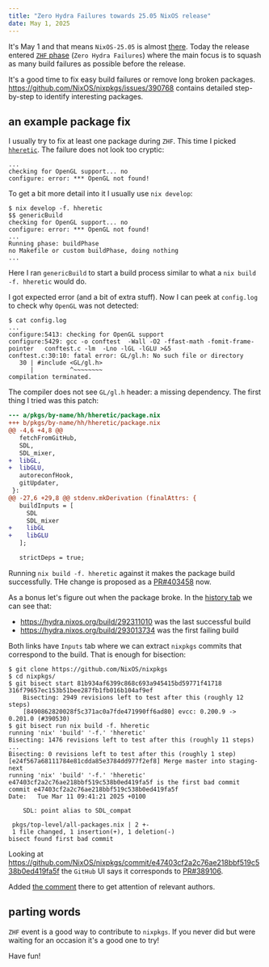 ```yaml
---
title: "Zero Hydra Failures towards 25.05 NixOS release"
date: May 1, 2025
---
```


It's May 1 and that means `NixOS-25.05` is almost
[there](https://github.com/NixOS/nixpkgs/issues/390768). Today the
release entered [`ZHF` phase](https://github.com/NixOS/nixpkgs/issues/390768)
(`Zero Hydra Failures`) where the main focus
is to squash as many build failures as possible before the release.

It's a good time to fix easy build failures or remove long broken
packages. <https://github.com/NixOS/nixpkgs/issues/390768> contains
detailed step-by-step to identify interesting packages.

## an example package fix

I usually try to fix at least one package during `ZHF`. This time I
picked [`hheretic`](https://hydra.nixos.org/build/294989234). The
failure does not look too cryptic:

```
...
checking for OpenGL support... no
configure: error: *** OpenGL not found!
```

To get a bit more detail into it I usually use `nix develop`:

```
$ nix develop -f. hheretic
$$ genericBuild
checking for OpenGL support... no
configure: error: *** OpenGL not found!
...
Running phase: buildPhase
no Makefile or custom buildPhase, doing nothing
...
```

Here I ran `genericBuild` to start a build process similar to what a
`nix build -f. hheretic` would do.

I got expected error (and a bit of extra stuff). Now I can peek at
`config.log` to check why `OpenGL` was not detected:

```
$ cat config.log
...
configure:5413: checking for OpenGL support
configure:5429: gcc -o conftest  -Wall -O2 -ffast-math -fomit-frame-pointer   conftest.c -lm  -Lno -lGL -lGLU >&5
conftest.c:30:10: fatal error: GL/gl.h: No such file or directory
   30 | #include <GL/gl.h>
      |          ^~~~~~~~~
compilation terminated.
```

The compiler does not see `GL/gl.h` header: a missing dependency. The
first thing I tried was this patch:

```diff
--- a/pkgs/by-name/hh/hheretic/package.nix
+++ b/pkgs/by-name/hh/hheretic/package.nix
@@ -4,6 +4,8 @@
   fetchFromGitHub,
   SDL,
   SDL_mixer,
+  libGL,
+  libGLU,
   autoreconfHook,
   gitUpdater,
 }:
@@ -27,6 +29,8 @@ stdenv.mkDerivation (finalAttrs: {
   buildInputs = [
     SDL
     SDL_mixer
+    libGL
+    libGLU
   ];

   strictDeps = true;
```

Running `nix build -f. hheretic` against it makes the package build
successfully. THe change is proposed as a
[PR#403458](https://github.com/NixOS/nixpkgs/pull/403458) now.

As a bonus let's figure out when the package broke. In the
[history tab](https://hydra.nixos.org/job/nixos/trunk-combined/nixpkgs.hheretic.x86_64-linux)
we can see that:

- <https://hydra.nixos.org/build/292311010> was the last successful build
- <https://hydra.nixos.org/build/293013734> was the first failing build

Both links have `Inputs` tab where we can extract `nixpkgs` commits that
correspond to the build. That is enough for bisection:

```
$ git clone https://github.com/NixOS/nixpkgs
$ cd nixpkgs/
$ git bisect start 81b934af6399c868c693a945415bd59771f41718 316f79657ec153b51bee287fb1fb016b104af9ef
    Bisecting: 2949 revisions left to test after this (roughly 12 steps)
    [8490862820028f5c371ac0a7fde471990ff6ad80] evcc: 0.200.9 -> 0.201.0 (#390530)
$ git bisect run nix build -f. hheretic
running 'nix' 'build' '-f.' 'hheretic'
Bisecting: 1476 revisions left to test after this (roughly 11 steps)
...
Bisecting: 0 revisions left to test after this (roughly 1 step)
[e24f567a68111784e81cdda85e3784dd977f2ef8] Merge master into staging-next
running 'nix' 'build' '-f.' 'hheretic'
e47403cf2a2c76ae218bbf519c538b0ed419fa5f is the first bad commit
commit e47403cf2a2c76ae218bbf519c538b0ed419fa5f
Date:   Tue Mar 11 09:41:21 2025 +0100

    SDL: point alias to SDL_compat

 pkgs/top-level/all-packages.nix | 2 +-
 1 file changed, 1 insertion(+), 1 deletion(-)
bisect found first bad commit
```

Looking at <https://github.com/NixOS/nixpkgs/commit/e47403cf2a2c76ae218bbf519c538b0ed419fa5f>
the `GitHub` UI says it corresponds to
[PR#389106](https://github.com/NixOS/nixpkgs/pull/389106).

Added
[the comment](https://github.com/NixOS/nixpkgs/pull/389106#issuecomment-2845845704)
there to get attention of relevant authors.

## parting words

`ZHF` event is a good way to contribute to `nixpkgs`. If you never did
but were waiting for an occasion it's a good one to try!

Have fun!
